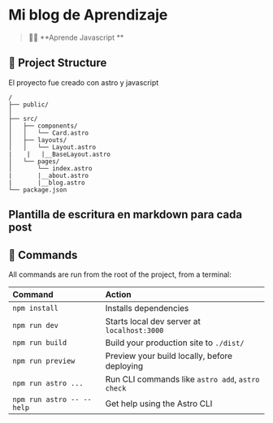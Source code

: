 # Mi blog de Aprendizaje



> 🧑‍🚀 **Aprende Javascript ** 

## 🚀 Project Structure

El proyecto fue creado con astro y javascript

```
/
├── public/
│   
├── src/
│   ├── components/
│   │   └── Card.astro
│   ├── layouts/
│   │   └── Layout.astro
|    |   |__BaseLayout.astro
│   └── pages/
│       └── index.astro
|       |__about.astro
|       |__blog.astro
└── package.json
```

## Plantilla de escritura en markdown  para cada post

## 🧞 Commands

All commands are run from the root of the project, from a terminal:

| Command                   | Action                                           |
| :------------------------ | :----------------------------------------------- |
| `npm install`             | Installs dependencies                            |
| `npm run dev`             | Starts local dev server at `localhost:3000`      |
| `npm run build`           | Build your production site to `./dist/`          |
| `npm run preview`         | Preview your build locally, before deploying     |
| `npm run astro ...`       | Run CLI commands like `astro add`, `astro check` |
| `npm run astro -- --help` | Get help using the Astro CLI                     |


